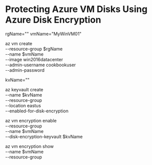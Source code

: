 # Protecting Azure VM Disks Using Azure Disk Encryption

rgName="<resource-group-name>"
vmName="MyWinVM01"

az vm create \
    --resource-group $rgName \
    --name $vmName \
    --image win2016datacenter \
    --admin-username cookbookuser \
    --admin-password <vm-password>

kvName="<key-vault-name>"

az keyvault create \
  --name $kvName \
  --resource-group <resource-group-name> \
  --location eastus \
  --enabled-for-disk-encryption


az vm encryption enable \
  --resource-group <resource-group-name> \
  --name $vmName \
  --disk-encryption-keyvault $kvName


az vm encryption show \
  --name $vmName \
  --resource-group <resource-group-name>



